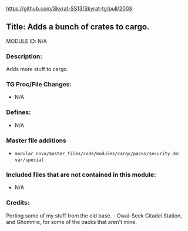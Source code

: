 https://github.com/Skyrat-SS13/Skyrat-tg/pull/2003

## Title: Adds a bunch of crates to cargo.

MODULE ID: N/A

### Description:

Adds more stuff to cargo.

### TG Proc/File Changes:

- N/A

### Defines:

- N/A

### Master file additions

- `modular_nova/master_files/code/modules/cargo/packs/security.dm`: `var/special`

### Included files that are not contained in this module:

- N/A

### Credits:

Porting some of my stuff from the old base. - Owai-Seek
Citadel Station, and Ghommie, for some of the packs that aren't mine.
